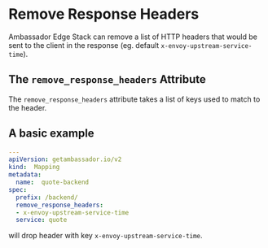 # Remove Response Headers

Ambassador Edge Stack can remove a list of HTTP headers that would be sent to the client in the response (eg. default `x-envoy-upstream-service-time`).

## The `remove_response_headers` Attribute

The `remove_response_headers` attribute takes a list of keys used to match to the header.

## A basic example

```yaml
---
apiVersion: getambassador.io/v2
kind:  Mapping
metadata:
  name:  quote-backend
spec:
  prefix: /backend/
  remove_response_headers:
  - x-envoy-upstream-service-time
  service: quote
```

will drop header with key `x-envoy-upstream-service-time`.

